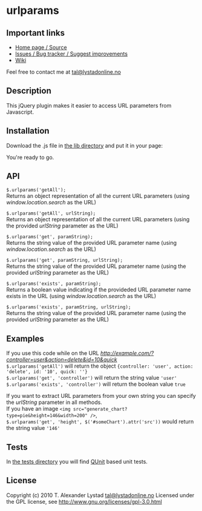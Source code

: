 urlparams
====================

Important links
---------------------
* [Home page / Source](https://github.com/arex1337/urlparams/)
* [Issues / Bug tracker / Suggest improvements](https://github.com/arex1337/urlparams/issues)
* [Wiki](https://github.com/arex1337/urlparams/wiki)

Feel free to contact me at [tal@lystadonline.no](mailto:tal@lystadonline.no)


Description
---------------------
This jQuery plugin makes it easier to access URL parameters from Javascript.


Installation
---------------------
Download the .js file in [the lib directory](https://github.com/arex1337/urlparams/tree/master/lib/) and put it in your page:  
<script type="text/javascript" src="jquery.urlparams-XXX.js"></script>  
You're ready to go.


API
---------------------
`$.urlparams('getAll');`  
Returns an object representation of all the current URL parameters (using *window.location.search* as the URL)

`$.urlparams('getAll', urlString);`  
Returns an object representation of all the current URL parameters (using the provided *urlString* parameter as the URL)

`$.urlparams('get', paramString);`  
Returns the string value of the provided URL parameter name (using *window.location.search* as the URL)

`$.urlparams('get', paramString, urlString);`  
Returns the string value of the provided URL parameter name (using the provided *urlString* parameter as the URL)

`$.urlparams('exists', paramString);`  
Returns a boolean value indicating if the provideded URL parameter name exists in the URL (using *window.location.search* as the URL)

`$.urlparams('exists', paramString, urlString);`  
Returns the string value of the provided URL parameter name (using the provided *urlString* parameter as the URL)


Examples
---------------------
If you use this code while on the URL *http://example.com/?controller=user&action=delete&id=10&quick*  
`$.urlparams('getAll')` will return the object `{controller: 'user', action: 'delete', id: '10', quick: ''}`  
`$.urlparams('get', 'controller')` will return the string value `'user'`  
`$.urlparams('exists', 'controller')` will return the boolean value `true`

If you want to extract URL parameters from your own string you can specify the *urlString* parameter in all methods.  
If you have an image `<img src="generate_chart?type=pie&height=146&width=200" />`,  
`$.urlparams('get', 'height', $('#someChart').attr('src'))` would return the string value `'146'`


Tests
---------------------
In [the tests directory](https://github.com/arex1337/urlparams/tree/master/tests/) you will find [QUnit](http://docs.jquery.com/QUnit) based unit tests.


License
---------------------
Copyright (c) 2010 T. Alexander Lystad <tal@lystadonline.no>
Licensed under the GPL license, see http://www.gnu.org/licenses/gpl-3.0.html